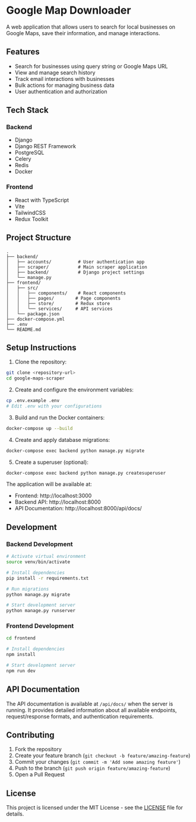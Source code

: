# Google Map Downloader

A web application that allows users to search for local businesses on Google Maps, save their information, and manage interactions.

## Features

- Search for businesses using query string or Google Maps URL
- View and manage search history
- Track email interactions with businesses
- Bulk actions for managing business data
- User authentication and authorization

## Tech Stack

### Backend
- Django
- Django REST Framework
- PostgreSQL
- Celery
- Redis
- Docker

### Frontend
- React with TypeScript
- Vite
- TailwindCSS
- Redux Toolkit

## Project Structure

```
.
├── backend/
│   ├── accounts/          # User authentication app
│   ├── scraper/           # Main scraper application
│   ├── backend/           # Django project settings
│   └── manage.py
├── frontend/
│   ├── src/
│   │   ├── components/    # React components
│   │   ├── pages/        # Page components
│   │   ├── store/        # Redux store
│   │   └── services/     # API services
│   └── package.json
├── docker-compose.yml
├── .env
└── README.md
```

## Setup Instructions

1. Clone the repository:
```bash
git clone <repository-url>
cd google-maps-scraper
```

2. Create and configure the environment variables:
```bash
cp .env.example .env
# Edit .env with your configurations
```

3. Build and run the Docker containers:
```bash
docker-compose up --build
```

4. Create and apply database migrations:
```bash
docker-compose exec backend python manage.py migrate
```

5. Create a superuser (optional):
```bash
docker-compose exec backend python manage.py createsuperuser
```

The application will be available at:
- Frontend: http://localhost:3000
- Backend API: http://localhost:8000
- API Documentation: http://localhost:8000/api/docs/

## Development

### Backend Development
```bash
# Activate virtual environment
source venv/bin/activate

# Install dependencies
pip install -r requirements.txt

# Run migrations
python manage.py migrate

# Start development server
python manage.py runserver
```

### Frontend Development
```bash
cd frontend

# Install dependencies
npm install

# Start development server
npm run dev
```

## API Documentation

The API documentation is available at `/api/docs/` when the server is running. It provides detailed information about all available endpoints, request/response formats, and authentication requirements.

## Contributing

1. Fork the repository
2. Create your feature branch (`git checkout -b feature/amazing-feature`)
3. Commit your changes (`git commit -m 'Add some amazing feature'`)
4. Push to the branch (`git push origin feature/amazing-feature`)
5. Open a Pull Request

## License

This project is licensed under the MIT License - see the [LICENSE](LICENSE) file for details. 
